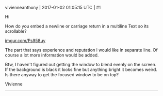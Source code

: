 vivienneanthony | 2017-01-02 01:05:15 UTC | #1

Hi

How do you embed a newline or carriage return in a multiline Text so its scrollable?

[imgur.com/Ps958uy](http://imgur.com/Ps958uy)

The part that says experience and reputation I would like in separate line. Of course a lot more information would be added.

Btw, I haven't figured out getting the window to blend evenly on the screen. If the background is black it looks fine but anything bright it becomes weird. Is there anyway to get the focused window to be on top?

Vivienne

-------------------------

